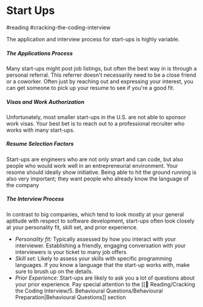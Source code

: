# Start Ups
#reading #cracking-the-coding-interview

The application and interview process for start-ups is highly variable.

##### The Applications Process
Many start-ups might post job listings, but often the best way in is through a personal referral. This referrer doesn't necessarily need to be a close friend or a coworker. Often just by reaching out and expressing your interest, you can get someone to pick up your resume to see if you're a good fit.

##### Visas and Work Authorization
Unfortunately, most smaller start-ups in the U.S. are not able to sponsor work visas. Your best bet is to reach out to a professional recruiter who works with many start-ups.

##### Resume Selection Factors
Start-ups are engineers who are not only smart and can code, but also people who would work well in an entrepreneurial environment. Your resome should ideally show initiative. Being able to hit the ground running is also very important; they want people who already know the language of the company

##### The Interview Process
In contrast to big companies, which tend to look mostly at your general aptitude with respect to software development, start-ups often look closely at your personality fit, skill set, and prior experience.

- *Personality fit:* Typically assessed by how you interact with your interviewer. Establishing a friendly, engaging conversation with your interviewers is your ticket to many job offers
- *Skill set:* Likely to assess your skills with specific programming languages. If you know a language that the start-up works with, make sure to brush up on the details.
- *Prior Experience:* Start-ups are likely to ask you a lot of questions about your prior experience. Pay special attention to the [[📕 Reading/Cracking the Coding Interview/5. Behavioural Questions/Behavioural Preparation|Behavioural Questions]] section